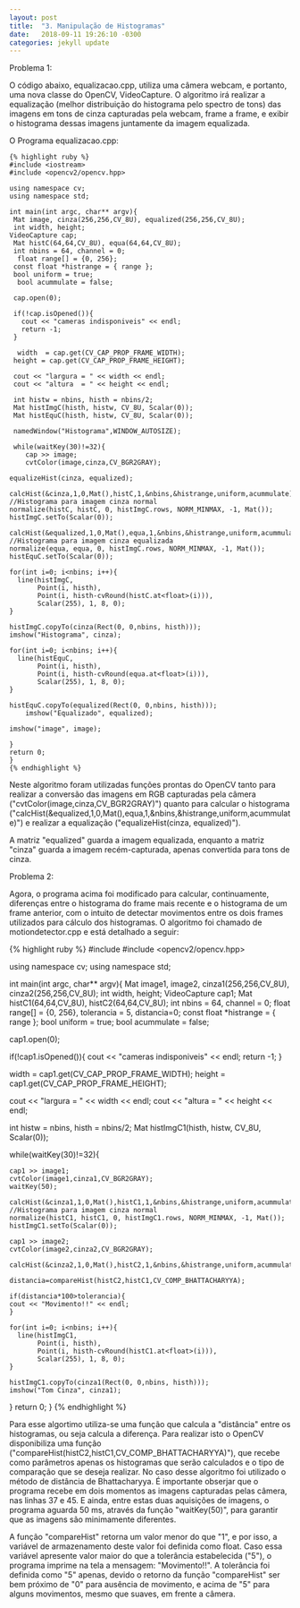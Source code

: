 ```yaml
---
layout: post
title:  "3. Manipulação de Histogramas"
date:   2018-09-11 19:26:10 -0300
categories: jekyll update
---
```

Problema 1:

O código abaixo, equalizacao.cpp, utiliza uma câmera webcam, e portanto, uma nova classe do OpenCV, VideoCapture. O algoritmo irá realizar a equalização (melhor distribuição do histograma pelo spectro de tons) das imagens em tons de cinza capturadas pela webcam, frame a frame, e exibir o histograma dessas imagens juntamente da imagem equalizada. 

O Programa equalizacao.cpp:

	{% highlight ruby %}
	#include <iostream>
	#include <opencv2/opencv.hpp>

	using namespace cv;
	using namespace std;

	int main(int argc, char** argv){
 	 Mat image, cinza(256,256,CV_8U), equalized(256,256,CV_8U);
 	 int width, height;
 	VideoCapture cap;
 	 Mat histC(64,64,CV_8U), equa(64,64,CV_8U);
 	 int nbins = 64, channel = 0;
	  float range[] = {0, 256};
 	 const float *histrange = { range };
 	 bool uniform = true;
	  bool acummulate = false;

 	 cap.open(0);
  
 	 if(!cap.isOpened()){
 	   cout << "cameras indisponiveis" << endl;
 	   return -1;
 	 }
  
	  width  = cap.get(CV_CAP_PROP_FRAME_WIDTH);
 	 height = cap.get(CV_CAP_PROP_FRAME_HEIGHT);

 	 cout << "largura = " << width << endl;
 	 cout << "altura  = " << height << endl;
  
 	 int histw = nbins, histh = nbins/2;
 	 Mat histImgC(histh, histw, CV_8U, Scalar(0));
 	 Mat histEquC(histh, histw, CV_8U, Scalar(0));

 	 namedWindow("Histograma",WINDOW_AUTOSIZE);

 	 while(waitKey(30)!=32){
		cap >> image;
		cvtColor(image,cinza,CV_BGR2GRAY);

	equalizeHist(cinza, equalized);

	calcHist(&cinza,1,0,Mat(),histC,1,&nbins,&histrange,uniform,acummulate);  //Histograma para imagem cinza normal
	normalize(histC, histC, 0, histImgC.rows, NORM_MINMAX, -1, Mat());
  	histImgC.setTo(Scalar(0));

	calcHist(&equalized,1,0,Mat(),equa,1,&nbins,&histrange,uniform,acummulate); //Histograma para imagem cinza equalizada
	normalize(equa, equa, 0, histImgC.rows, NORM_MINMAX, -1, Mat());
  	histEquC.setTo(Scalar(0));

	for(int i=0; i<nbins; i++){
      line(histImgC,
           Point(i, histh),
           Point(i, histh-cvRound(histC.at<float>(i))),
           Scalar(255), 1, 8, 0);
    }

	histImgC.copyTo(cinza(Rect(0, 0,nbins, histh)));
	imshow("Histograma", cinza);

	for(int i=0; i<nbins; i++){
      line(histEquC,
           Point(i, histh),
           Point(i, histh-cvRound(equa.at<float>(i))),
           Scalar(255), 1, 8, 0);
    }

	histEquC.copyTo(equalized(Rect(0, 0,nbins, histh)));
     	imshow("Equalizado", equalized);

    imshow("image", image);
  
	}
	return 0;
	}
	{% endhighlight %}

Neste algoritmo foram utilizadas funções prontas do OpenCV tanto para realizar a conversão das imagens em RGB capturadas pela câmera ("cvtColor(image,cinza,CV_BGR2GRAY)") quanto para calcular o histograma ("calcHist(&equalized,1,0,Mat(),equa,1,&nbins,&histrange,uniform,acummulate)") e realizar a equalização ("equalizeHist(cinza, equalized)").

A matriz "equalized" guarda a imagem equalizada, enquanto a matriz "cinza" guarda a imagem recém-capturada, apenas convertida para tons de cinza.

Problema 2: 

Agora, o programa acima foi modificado para calcular, continuamente, diferenças entre o histograma do frame mais recente e o histograma de um frame anterior, com o intuito de detectar movimentos entre os dois frames utilizados para cálculo dos histogramas. O algoritmo foi chamado de motiondetector.cpp e está detalhado a seguir:

{% highlight ruby %}
#include <iostream>
#include <opencv2/opencv.hpp>

using namespace cv;
using namespace std;

int main(int argc, char** argv){
  Mat image1, image2, cinza1(256,256,CV_8U), cinza2(256,256,CV_8U);
  int width, height;
  VideoCapture cap1;
  Mat histC1(64,64,CV_8U), histC2(64,64,CV_8U);
  int nbins = 64, channel = 0;
  float range[] = {0, 256}, tolerancia = 5, distancia=0;
  const float *histrange = { range };
  bool uniform = true;
  bool acummulate = false;

  cap1.open(0);
  
  if(!cap1.isOpened()){
    cout << "cameras indisponiveis" << endl;
    return -1;
  }
  
  width  = cap1.get(CV_CAP_PROP_FRAME_WIDTH);
  height = cap1.get(CV_CAP_PROP_FRAME_HEIGHT);

  cout << "largura = " << width << endl;
  cout << "altura  = " << height << endl;
  
  int histw = nbins, histh = nbins/2;
  Mat histImgC1(histh, histw, CV_8U, Scalar(0));

  while(waitKey(30)!=32){

    
	cap1 >> image1;
	cvtColor(image1,cinza1,CV_BGR2GRAY);
	waitKey(50);

	calcHist(&cinza1,1,0,Mat(),histC1,1,&nbins,&histrange,uniform,acummulate);  //Histograma para imagem cinza normal
	normalize(histC1, histC1, 0, histImgC1.rows, NORM_MINMAX, -1, Mat());
  	histImgC1.setTo(Scalar(0));

	cap1 >> image2;
	cvtColor(image2,cinza2,CV_BGR2GRAY);
	
	calcHist(&cinza2,1,0,Mat(),histC2,1,&nbins,&histrange,uniform,acummulate);

	distancia=compareHist(histC2,histC1,CV_COMP_BHATTACHARYYA);

	if(distancia*100>tolerancia){
	cout << "Movimento!!" << endl;
	}

	for(int i=0; i<nbins; i++){
      line(histImgC1,
           Point(i, histh),
           Point(i, histh-cvRound(histC1.at<float>(i))),
           Scalar(255), 1, 8, 0);
    }

	histImgC1.copyTo(cinza1(Rect(0, 0,nbins, histh)));
	imshow("Tom Cinza", cinza1);

  }
  return 0;
}
{% endhighlight %}

Para esse algortimo utiliza-se uma função que calcula a "distância" entre os histogramas, ou seja calcula a diferença. Para realizar isto o OpenCV disponibiliza uma função ("compareHist(histC2,histC1,CV_COMP_BHATTACHARYYA)"), que recebe como parâmetros apenas os histogramas que serão calculados e o tipo de comparação que se deseja realizar. No caso desse algoritmo foi utilizado o método de distância de Bhattacharyya. É importante obserjar que o programa recebe em dois momentos as imagens capturadas pelas câmera, nas linhas 37 e 45. E ainda, entre estas duas aquisições de imagens, o programa aguarda 50 ms, através da função "waitKey(50)", para garantir que as imagens são minimamente diferentes.

A função "compareHist" retorna um valor menor do que "1", e por isso, a variável de armazenamento deste valor foi definida como float. Caso essa variável apresente valor maior do que a tolerância estabelecida ("5"), o programa imprime na tela a mensagem: "Movimento!!". A tolerância foi definida como "5" apenas, devido o retorno da função "compareHist" ser bem próximo de "0" para ausência de movimento, e acima de "5" para alguns movimentos, mesmo que suaves, em frente a câmera.

[jekyll-docs]: https://jekyllrb.com/docs/home
[jekyll-gh]:   https://github.com/jekyll/jekyll
[jekyll-talk]: https://talk.jekyllrb.com/

